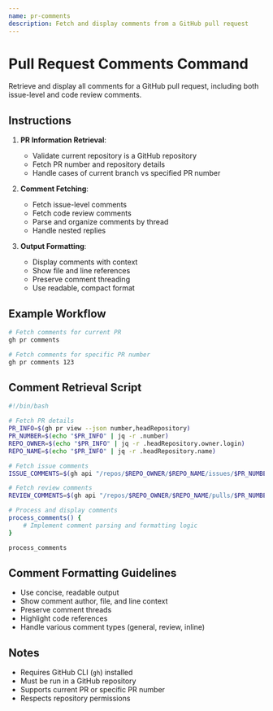 ```yaml
---
name: pr-comments
description: Fetch and display comments from a GitHub pull request
---
```


# Pull Request Comments Command

Retrieve and display all comments for a GitHub pull request, including both issue-level and code review comments.

## Instructions

1. **PR Information Retrieval**:
   - Validate current repository is a GitHub repository
   - Fetch PR number and repository details
   - Handle cases of current branch vs specified PR number

2. **Comment Fetching**:
   - Fetch issue-level comments
   - Fetch code review comments
   - Parse and organize comments by thread
   - Handle nested replies

3. **Output Formatting**:
   - Display comments with context
   - Show file and line references
   - Preserve comment threading
   - Use readable, compact format

## Example Workflow

```bash
# Fetch comments for current PR
gh pr comments

# Fetch comments for specific PR number
gh pr comments 123
```

## Comment Retrieval Script

```bash
#!/bin/bash

# Fetch PR details
PR_INFO=$(gh pr view --json number,headRepository)
PR_NUMBER=$(echo "$PR_INFO" | jq -r .number)
REPO_OWNER=$(echo "$PR_INFO" | jq -r .headRepository.owner.login)
REPO_NAME=$(echo "$PR_INFO" | jq -r .headRepository.name)

# Fetch issue comments
ISSUE_COMMENTS=$(gh api "/repos/$REPO_OWNER/$REPO_NAME/issues/$PR_NUMBER/comments")

# Fetch review comments
REVIEW_COMMENTS=$(gh api "/repos/$REPO_OWNER/$REPO_NAME/pulls/$PR_NUMBER/comments")

# Process and display comments
process_comments() {
    # Implement comment parsing and formatting logic
}

process_comments
```

## Comment Formatting Guidelines

- Use concise, readable output
- Show comment author, file, and line context
- Preserve comment threads
- Highlight code references
- Handle various comment types (general, review, inline)

## Notes

- Requires GitHub CLI (`gh`) installed
- Must be run in a GitHub repository
- Supports current PR or specific PR number
- Respects repository permissions